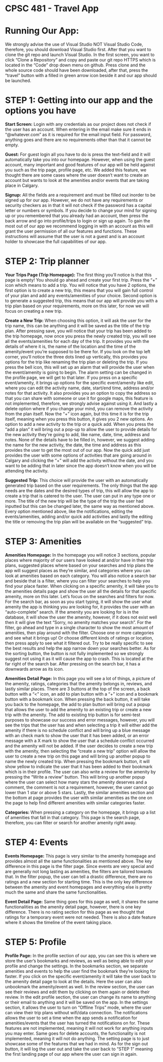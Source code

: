 # CPSC 481 - Travel App
# Running Our App:
We strongly advise the use of Visual Studio NOT Visual Studio Code, therefore, you should download Visual Studio first. After that you want to clone the git repo and launch Visual Studio. In the first screen, you want to click “Clone a Repository” and copy and paste our git repo HTTPS which is located in the “Code” drop down menu on github. Press clone and the whole source code should have been downloaded, after that, press the “travel” button with a filled in green arrow icon beside it and our app should be launched. 

# STEP 1: Getting into our app and the options you have
**Start Screen:**
Login with any credentials as our project does not check if the user has an account. When entering in the email make sure it ends in “@whatever.com” as it is required for the email input field. For password, anything goes and there are no requirements other than that it cannot be empty. 

**Guest:**
For guest login all you have to do is press the text-field and it will automatically take you into our homepage. However, when using the guest account, many important and good features of our app will be held against you such as the trip page, profile page, etc. We added this feature, we thought there are some cases where the user doesn’t want to create an account but wants to look at the amenities and/or events that are taking place in Calgary. 

**Signup:**
All the fields are a requirement and must be filled out inorder to be signed up for our app. However, we do not have any requirements or security checkers as in that it will not check if the password has a capital letter or numbers or symbols. 
If you decide to change your mind for signing up or you remembered that you already had an account, then press the back arrow and go into profile/trips to login or sign up again. 
To gain the most out of our app we recommend logging in with an account as this will grant the user permission of all our features and functions. These instructions will assume that the user is not a guest and is an account holder to showcase the full capabilities of our app.

# STEP 2: Trip planner
**Your Trips Page (Trip Homepage):**
The first thing you’ll notice is that this page is empty! You should go ahead and create your first trip. Press the “+” icon which means to add a trip. You will notice that you have 2 options, the first option is to create a new trip, this means that you will gain full control of your plan and add any events/amenities of your choice. Second option is to generate a suggested trip, this means that our app will provide you with a trip plan based on your requirements, more on this later, for now we will focus on creating a new trip.

**Create a New Trip:**
When choosing this option, it will ask the user for the trip name, this can be anything and it will be saved as the title of the trip plan. After pressing save, you will notice that your trip has been added to the trip homepage, now once you press the newly created trip, you will see all the events/amenities for each day of the trip. It provides you with the details of where it is, the name of the location and the time of the amenity/event you’re supposed to be there for. If you look on the top left corner, you’ll notice the three dots lined up vertically, this provides you options for the trip like renaming the trip plan or deleting the trip. If you press the bell icon, this will set up an alarm that will provide the user when the event/amenity is going to begin. The alarm setting can be changed in the profile page, we will get to that later. If you press on a specific event/amenity, it brings up options for the specific event/amenity like edit, where you can edit the activity name, date, start/end time, address and/or notes for that activity. It also provides you an option to copy the address so that you can share with someone or use it for google maps, this feature is not implemented, therefore, we strongly advise against using it. And lastly a delete option where if you change your mind, you can remove the activity from the plan itself. Now the “+” icon again, but this time it is for the trip itself, meaning when you press this button, it gives you 2 new options. An option to add a new activity to the trip or a quick add. When you press the “add a plan” it will bring out a pop-up to allow the user to provide details for the new activity they're going to add, like name, date, time, address and notes. None of the details have to be filled in, however, we suggest adding the name for the new activity, the date, the time and address as this provides the user to get the most out of our app. Now the quick add just provides the user with some options of activities that are going around in Calgary and clicking the “+” will add the activity without the date, and you want to be adding that in later since the app doesn’t know when you will be attending the activity. 

**Suggested Trip:**
This choice will provide the user with an automatically generated trip based on the user requirements. The only things that the app needs are the dates and the desired types of trip, this will allow the app to create a trip that is catered to the user. The user can put in any type one or more. The title of the new trip will be the type of the trip the user had inputted but this can be changed later, the same way as mentioned above. Every option mentioned above, like the notifications, editing the events/amenities, adding and/or quick add activities and lastly the editing the title or removing the trip plan will be available on the “suggested” trip. 

# STEP 3: Amenities
**Amenities Homepage:**
In the homepage you will notice 3 sections, popular places where majority of our users have looked at and/or have in their trip plans, suggested places where based on your searches and trip plans the app will suggest places as they’re similar, and categories where you can look at amenities based on each category. You will also notice a search bar and beside that is a filter, where you can filter your searches to help you find your place faster. When clicking on a specific amenity, it will take you to the amenities details page and show the user all the details for that specific amenity, more on this later. Let’s focus on the searches and filters for now. For the search bar, as soon as you start typing, it will show the user what amenity the app is thinking you are looking for, it provides the user with an “auto-complete” search. If the amenity you are looking for is in the database, it will show the user the amenity, however, if it does not exist well then it will give the text “Sorry, no amenity matches your search”. For the filter, go ahead and type in a single character to show the most amount of amenities, then play around with the filter. Choose one or more categories and see what it brings up! Or choose different kinds of ratings or location, then press apply to see what it filtered out. Try to be really specific to see the best results and help the app narrow down your searches better. As for the sorting button, the button is not fully implemented so we strongly suggest not using it as it will cause the app to crash. This is located at the far right of the search bar. After pressing on the search bar, it has a downwards arrow as its icon.

**Amenities Detail Page:**
In this page you will see a lot of things, a picture of the amenity, ratings, categories that the amenity belongs in, reviews, and lastly similar places. There are 3 buttons at the top of the screen, a back button with a “<” icon, an add to plan button with a “+” icon and a bookmark button with a bookmark icon. When pressing the back button, it will take you back to the homepage, the add to plan button will bring out a popup that allows the user to add the amenity to an existing trip or create a new trip with the amenity. The add to existing trip button is for semi-test purposes to showcase our success and error messages, however, you will see the trips that the user has and when selecting a trip it will either add the amenity if there is no schedule conflict and will bring up a blue message with an check mark to show the user that it has been added, or an error message with a X mark to show the user that a schedule conflict occurred and the amenity will not be added. If the user decides to create a new trip with the amenity, then selecting the “create a new trip” option will allow the user to create a new trip on this page and will bring up another popup to name the newly created trip. When pressing the bookmark button, it will show yellow to indicate the user that it has been added to their bookmark which is in their profile. The user can also write a review for the amenity by pressing the “Write a review” button. This will bring up another popup where the user can select how many stars the amenity deserves and a comment, the comment is not a requirement, however, the user cannot go lower than 1 star or above 5 stars. Lastly, the similar amenities section and the bottom at page provides the user with similar amenities as the one on the page to help find different amenities with similar categories faster.

**Categories:**
When pressing a category on the homepage, it brings up a list of amenities that fall in that category. This page is the search page, therefore, you can filter or search for another amenity right away. 

# STEP 4: Events
**Events Homepage:**
This page is very similar to the amenity homepage and provides almost all the same functionalities as mentioned above. The key difference in this page is the filter page. Since events are very special and are generally not long lasting as amenities, the filters are tailored towards that. In the filter popup, the user can tell a drastic difference, there are no ratings and a new section for starting time. This is the only key difference between the amenity and event homepages and everything else is pretty much the same and share the same functionalities. 

**Event Detail Page:**
Same thing goes for this page as well, it shares the same functionalities as the amenity detail page, however, there is one key difference. There is no rating section for this page as we thought that ratings for a temporary event were not needed. There is also a date feature where it shows the timeline of the event taking place. 

# STEP 5: Profile
**Profile Page:**
In the profile section of our app, you can see this is where we store the user’s bookmarks and reviews, as well as being able to edit your profile and change the settings. In the bookmarks section, we separate amenities and events to help the user find the bookmark they’re looking for faster. If you click on the specific event/amenity it will take the user back to the amenity detail page to look at the details. Here the user can also unbookmark the amenity/event as well. In the review section, the user can see their reviews and edit them by clicking on them again or delete their review. In the edit profile section, the user can change its name to anything or their email to anything and it will be saved on the app. In the settings section, it allows the user to turn on “Offline Trips” mode, where the user can view their trip plans without wifi/data connection. The notifications allows the user to set a time when the app sends a notification for amenities/events that the user has turned the notifications on for. These features are not implemented, meaning it will not work for anything inputs you may enter. Same goes for delete accounts, the functionality is not implemented, meaning it will not do anything. The setting page is to just showcase some of the features that we had in mind. As for the sign out button, it will log the user out and take the user back to “STEP 1” meaning the first landing page of our app where the user can sign in again.
